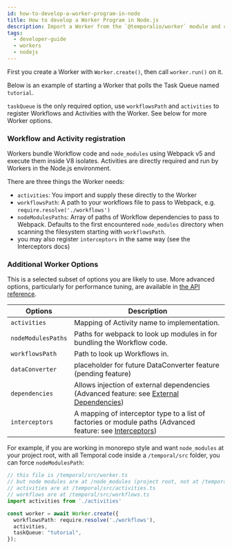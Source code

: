 ```yaml
---
id: how-to-develop-a-worker-program-in-node
title: How to develop a Worker Program in Node.js
description: Import a Worker from the `@temporalio/worker` module and call `Worker.create()` to create a new Worker in Node.js.
tags:
  - developer-guide
  - workers
  - nodejs
---
```


First you create a Worker with `Worker.create()`, then call `worker.run()` on it.

Below is an example of starting a Worker that polls the Task Queue named `tutorial`.

<!--SNIPSTART nodejs-hello-worker {"enable_source_link": false}-->
<!--SNIPEND-->

`taskQueue` is the only required option, use `workflowsPath` and `activities` to register Workflows and Activities with the Worker. See below for more Worker options.

### Workflow and Activity registration

Workers bundle Workflow code and `node_modules` using Webpack v5 and execute them inside V8 isolates.
Activities are directly required and run by Workers in the Node.js environment.

There are three things the Worker needs:

- `activities`: You import and supply these directly to the Worker
- `workflowsPath`: A path to your workflows file to pass to Webpack, e.g. `require.resolve('./workflows')`
- `nodeModulesPaths`: Array of paths of Workflow dependencies to pass to Webpack. Defaults to the first encountered `node_modules` directory when scanning the filesystem starting with `workflowsPath`.
- you may also register `interceptors` in the same way (see the Interceptors docs)

### Additional Worker Options

This is a selected subset of options you are likely to use. More advanced options, particularly for performance tuning, are available in [the API reference](https://nodejs.temporal.io/api/classes/worker.Worker).

| Options           | Description                                                                                                                                                        |
| ----------------- | ------------------------------------------------------------------------------------------------------------------------------------------------------------------ |
| `activities`      | Mapping of Activity name to implementation.                                     |
| `nodeModulesPaths` | Paths for webpack to look up modules in for bundling the Workflow code.  |
| `workflowsPath`   | Path to look up Workflows in.                                                 |
| `dataConverter`   | placeholder for future DataConverter feature (pending feature)                                                                                                     |
| `dependencies`    | Allows injection of external dependencies (Advanced feature: see [External Dependencies](/docs/node/external-dependencies))                                        |
| `interceptors`    | A mapping of interceptor type to a list of factories or module paths (Advanced feature: see [Interceptors](/docs/node/interceptors))                               |

For example, if you are working in monorepo style and want `node_modules` at your project root, with all Temporal code inside a `/temporal/src` folder, you can force `nodeModulesPath`:

```ts
// this file is /temporal/src/worker.ts 
// but node modules are at /node_modules (project root, not at /temporal)
// activities are at /temporal/src/activities.ts
// workflows are at /temporal/src/workflows.ts
import activities from './activities'

const worker = await Worker.create({
  workflowsPath: require.resolve('./workflows'),
  activities,
  taskQueue: "tutorial",
});
```
